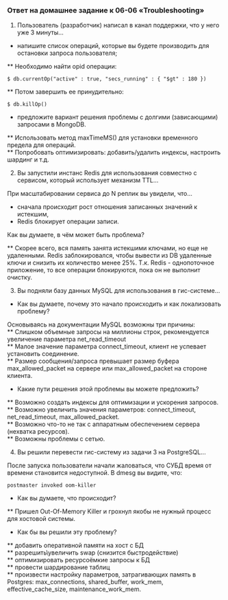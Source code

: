 ### Ответ на домашнее задание к 06-06 «Troubleshooting»

1. Пользователь (разработчик) написал в канал поддержки, что у него уже 3 минуты...  

* напишите список операций, которые вы будете производить для остановки запроса пользователя;

** Необходимо найти opid операции:  

`$ db.currentOp("active" : true, "secs_running" : { "$gt" : 180 }) `  

** Потом завершить ее принудительно:  

`$ db.killOp()`

* предложите вариант решения проблемы с долгими (зависающими) запросами в MongoDB. 

** Использовать метод maxTimeMS() для установки временного предела для операций.  
** Попробовать оптимизировать: добавить/удалить индексы, настроить шардинг и т.д.


2. Вы запустили инстанс Redis для использования совместно с сервисом, который использует механизм TTL...  

При масштабировании сервиса до N реплик вы увидели, что...  
* сначала происходит рост отношения записанных значений к истекшим,  
* Redis блокирует операции записи.  

Как вы думаете, в чём может быть проблема?   

** Скорее всего, вся память занята истекшими ключами, но еще не удаленными. Redis заблокировался,
чтобы вывести из DB удаленные ключи и снизить их количество менее 25%. Т.к. Redis - однопоточное приложение, то все операции блокируются,
пока он не выполнит очистку.  

3. Вы подняли базу данных MySQL для использования в гис-системе...

* Как вы думаете, почему это начало происходить и как локализовать проблему?  

Основываясь на документации MySQL возможны три причины:  
** Слишком объемные запросы на миллионы строк, рекомендуется увеличение параметра net_read_timeout  
** Малое значение параметра connect_timeout, клиент не успевает установить соединение.  
** Размер сообщения/запроса превышает размер буфера max_allowed_packet на сервере или max_allowed_packet на стороне клиента.  

* Какие пути решения этой проблемы вы можете предложить?   

** Возможно создать индексы для оптимизации и ускорения запросов.  
** Возможно увеличить значения параметров: connect_timeout, net_read_timeout, max_allowed_packet.  
** Возможно что-то не так с аппаратным обеспечением сервера (нехватка ресурсов).  
** Возможны проблемы с сетью.

4. Вы решили перевести гис-систему из задачи 3 на PostgreSQL...  

После запуска пользователи начали жаловаться, что СУБД время от времени становится недоступной. В dmesg вы видите, что:

`postmaster invoked oom-killer`

* Как вы думаете, что происходит?  

** Пришел Out-Of-Memory Killer и грохнул якобы не нужный процесс для хостовой системы.

* Как бы вы решили эту проблему?  

** добавить оперативной памяти на хост с БД  
** разрешить\увеличить swap (снизится быстродействие)  
** оптимизировать ресурсоёмкие запросы к БД  
** провести шардирование таблиц  
** произвести настройку параметров, затрагивающих память в Postgres: max_connections, shared_buffer, work_mem, effective_cache_size, maintenance_work_mem.